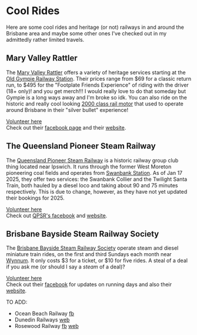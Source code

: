 # Cool Rides

Here are some cool rides and heritage (or not) railways in and around the Brisbane area and maybe some other ones I've checked out in my admittedly rather limited travels.

## Mary Valley Rattler

The [Mary Valley Rattler](https://www.maryvalleyrattler.com.au/) offers a variety of heritage services starting at the [Old Gympie Railway Station](https://www.google.com/maps/place/Mary+Valley+Rattler/@-26.1875834,152.6712482,19z/data=!4m6!3m5!1s0x6b94a36e51c855a9:0xc9504afc474a59f3!8m2!3d-26.1875388!4d152.6715335!16s%2Fg%2F11hb3c9k1_!5m1!1e2?entry=ttu&g_ep=EgoyMDI1MDExNC4wIKXMDSoASAFQAw%3D%3D). Their prices range from $69 for a classic return run, to $495 for the "Footplate Friends Experience" of riding with the driver (18+ only)! and you get merch!!! I would really love to do that someday but Gympie is a long ways away and I'm broke so idk. You can also ride on the historic and really cool looking [2000 class rail motor](https://en.wikipedia.org/wiki/Queensland_Railways_2000_class_rail_motor) that used to operate around Brisbane in their "silver bullet" experience!

[Volunteer here](https://www.maryvalleyrattler.com.au/volunteer/) <br>
Check out their [facebook page](https://www.facebook.com/maryvalleyrattler/) and their [website](https://www.maryvalleyrattler.com.au/).

## The Queensland Pioneer Steam Railway

The [Queensland Pioneer Steam Railway](https://www.qpsr.org/) is a historic railway group club thing located near Ipswich. It runs through the former West Moreton pioneering coal fields and operates from [Swanbank Station](https://www.google.com/maps/place/QPSR+Swanbank+Train+Station/@-27.6547954,152.8077046,15z/data=!4m6!3m5!1s0x6b96b537721a09f7:0xddf802d150da67f3!8m2!3d-27.6538455!4d152.815216!16s%2Fg%2F11hctjngz2!5m1!1e2?entry=ttu&g_ep=EgoyMDI1MDExNC4wIKXMDSoASAFQAw%3D%3D). As of Jan 17 2025, they offer two services: the Swanbank Collier and the Twilight Santa Train, both hauled by a diesel loco and taking about 90 and 75 minutes respectively. This is due to change, however, as they have not yet updated their bookings for 2025.

[Volunteer here](https://www.qpsr.org/join-us/) <br>
Check out [QPSR's facebook](https://www.facebook.com/QldPioneerSteamRailway) and [website](https://www.qpsr.org/).

## Brisbane Bayside Steam Railway Society

The [Brisbane Bayside Steam Railway Society](https://www.brisbanebaysidesteamrailway.com.au/index.html) operate steam and diesel miniature train rides, on the first and third Sundays each month near [Wynnum](https://www.google.com/maps/place/Brisbane+Bayside+Steam+Railway/@-27.4596745,153.1460421,17.46z/data=!4m6!3m5!1s0x6b915ef9d4a7e4b7:0x48d9eaf2dd0e7443!8m2!3d-27.4607063!4d153.1477465!16s%2Fg%2F11b76r_17k!5m1!1e2?entry=ttu&g_ep=EgoyMDI1MDExNC4wIKXMDSoASAFQAw%3D%3D). It only costs $3 for a ticket, or $10 for five rides. A steal of a deal if you ask me (or should I say a _steam_ of a deal)?

[Volunteer here](https://www.brisbanebaysidesteamrailway.com.au/membership.html)<br>
Check out their [facebook](https://www.facebook.com/BrisbaneBaysideSteamRailwaySociety) for updates on running days and also their [website](https://www.brisbanebaysidesteamrailway.com.au/index.html).

<!-- ## Non-Brisbane

### New Zealand

#### Dunedin Railways

#### Ocean Beach Railway -->

TO ADD:

- Ocean Beach Railway [fb](https://www.facebook.com/OceanBeachRailway/)
- Dunedin Railways [web](https://www.dunedinrailways.co.nz/)
- Rosewood Railway [fb](https://www.facebook.com/RosewoodRailway.org.au) [web](https://www.rosewoodrailway.org.au/)
